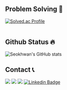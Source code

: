 
  
  <!--백-->
 ## Problem Solving :muscle: 
 </a>
 
[![Solved.ac Profile](http://mazassumnida.wtf/api/v2/generate_badge?boj=2sh)](https://solved.ac/2sh/)<br/>
<br/>
  
## Github Status 🔥
  ![Seokhwan's GitHub stats](https://github-readme-stats.vercel.app/api?username=im2sh&show_icons=true&theme=radical)

## Contact 📞
  <a href="https://velog.io/@im2sh"><img src="https://img.shields.io/badge/Tech%20Blog-11B48A?style=flat-square&logo=Vimeo&logoColor=white&link=https://im2sh__.github.io"/></a>
  <a href="https://www.instagram.com/im2sh__/"><img src="https://img.shields.io/badge/Instagram-E4405F?style=flat-square&logo=Instagram&logoColor=white&link=https://www.instagram.com/im2sh__/"/></a>
  <a href="mailto:im2shandyou@gmail.com"><img src="https://img.shields.io/badge/Gmail-d14836?style=flat-square&logo=Gmail&logoColor=white&link=im2shandyou@gmail.com"/></a>
  [![Linkedin Badge](https://img.shields.io/badge/-LinkedIn-blue?style=flat-square&logo=Linkedin&logoColor=white&link=https://www.linkedin.com/in/im2sh/)](https://https://www.linkedin.com/in/im2sh/)
</div>

